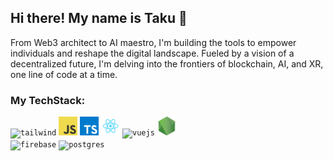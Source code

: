 ## Hi there! My name is Taku 👋

From Web3 architect to AI maestro, I'm building the tools to empower individuals and reshape the digital landscape. Fueled by a vision of a decentralized future, I'm delving into the frontiers of blockchain, AI, and XR, one line of code at a time.

### My TechStack:

<code><img height="30" alt="tailwind" src="https://www.svgrepo.com/show/354431/tailwindcss-icon.svg"></code>
<code><img height="30" alt="javascript" src="https://raw.githubusercontent.com/github/explore/80688e429a7d4ef2fca1e82350fe8e3517d3494d/topics/javascript/javascript.png"></code>
<code><img height="30" alt="typescript" src="https://raw.githubusercontent.com/github/explore/80688e429a7d4ef2fca1e82350fe8e3517d3494d/topics/typescript/typescript.png"></code>
<code><img height="30" alt="react" src="https://raw.githubusercontent.com/github/explore/80688e429a7d4ef2fca1e82350fe8e3517d3494d/topics/react/react.png"></code>
<code><img height="30" alt="vuejs" src="https://uxwing.com/wp-content/themes/uxwing/download/brands-and-social-media/vue-js-icon.png"></code>
<code><img height="30" alt="nodejs" src="https://raw.githubusercontent.com/github/explore/80688e429a7d4ef2fca1e82350fe8e3517d3494d/topics/nodejs/nodejs.png"></code>  
<code><img height="30" alt="firebase" src="https://cdn4.iconfinder.com/data/icons/google-i-o-2016/512/google_firebase-2-512.png"></code>
<code><img height="30" alt="postgres" src="https://uxwing.com/wp-content/themes/uxwing/download/brands-and-social-media/postgresql-icon.png"></code>
